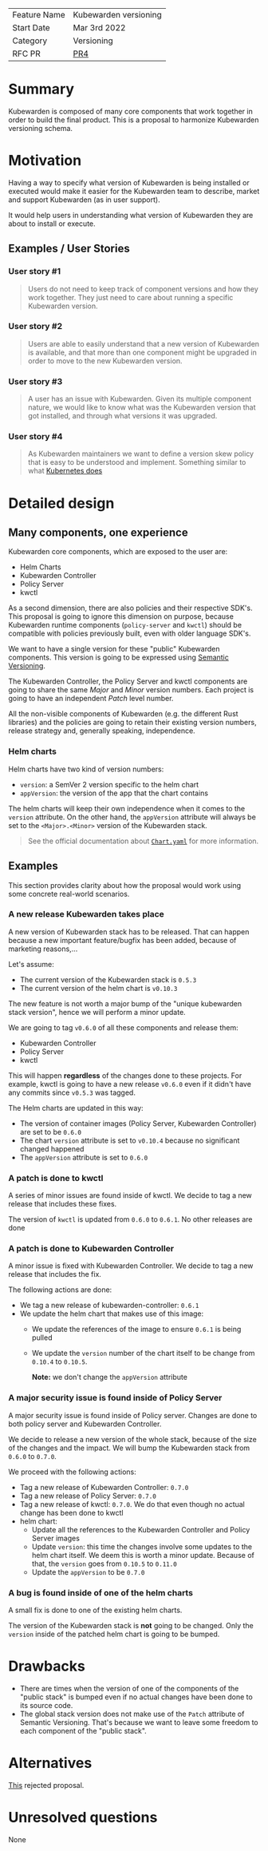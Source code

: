 |              |                                                 |
|:-------------|:------------------------------------------------|
| Feature Name | Kubewarden versioning                           |
| Start Date   | Mar 3rd 2022                                    |
| Category     | Versioning                                      |
| RFC PR       | [PR4](https://github.com/kubewarden/rfc/pull/4) |

# Summary
[summary]: #summary

Kubewarden is composed of many core components that work together in
order to build the final product. This is a proposal to harmonize
Kubewarden versioning schema.

# Motivation
[motivation]: #motivation

Having a way to specify what version of Kubewarden is being installed
or executed would make it easier for the Kubewarden team to describe,
market and support Kubewarden (as in user support).

It would help users in understanding what version of Kubewarden they
are about to install or execute.

## Examples / User Stories
[examples]: #examples

### User story #1

> Users do not need to keep track of component versions and how they
> work together. They just need to care about running a specific
> Kubewarden version.

### User story #2

> Users are able to easily understand that a new version of Kubewarden
> is available, and that more than one component might be upgraded in
> order to move to the new Kubewarden version.

### User story #3

> A user has an issue with Kubewarden. Given its multiple component
> nature, we would like to know what was the Kubewarden version that
> got installed, and through what versions it was upgraded.

### User story #4

> As Kubewarden maintainers we want to define a version skew policy
> that is easy to be understood and implement.
> Something similar to what [Kubernetes does](https://kubernetes.io/releases/version-skew-policy/)

# Detailed design
[design]: #detailed-design

## Many components, one experience

Kubewarden core components, which are exposed to the user are:

- Helm Charts
- Kubewarden Controller
- Policy Server
- kwctl

As a second dimension, there are also policies and their respective
SDK's. This proposal is going to ignore this dimension on purpose,
because Kubewarden runtime components (`policy-server` and `kwctl`)
should be compatible with policies previously built, even with older
language SDK's.

We want to have a single version for these "public" Kubewarden
components. This version is going to be expressed using
[Semantic Versioning](https://semver.org/).

The Kubewarden Controller, the Policy Server and kwctl components are going
to share the same *Major* and *Minor* version numbers. Each project is
going to have an independent *Patch* level number.

All the non-visible components of Kubewarden (e.g. the different
Rust libraries) and the policies are going to retain their
existing version numbers, release strategy and, generally speaking,
independence.

### Helm charts

Helm charts have two kind of version numbers:

* `version`: a SemVer 2 version specific to the helm chart
* `appVersion`: the version of the app that the chart contains

The helm charts will keep their own independence when it comes to
the `version` attribute.
On the other hand, the `appVersion` attribute
will always be set to the `<Major>.<Minor>` version of the
Kubewarden stack.

> See the official documentation about
[`Chart.yaml`](https://helm.sh/docs/topics/charts/#the-chartyaml-file)
for more information.

## Examples

This section provides clarity about how the proposal would work
using some concrete real-world scenarios.

### A new release Kubewarden takes place

A new version of Kubewarden stack has to be released. That can
happen because a new important feature/bugfix has been added,
because of marketing reasons,...

Let's assume:

* The current version of the Kubewarden stack is `0.5.3`
* The current version of the helm chart is `v0.10.3`

The new feature is not worth a major bump of the "unique kubewarden stack version",
hence we will perform a minor update.

We are going to tag `v0.6.0` of all these components and release them:

* Kubewarden Controller
* Policy Server
* kwctl

This will happen **regardless** of the changes done to these projects. For
example, kwctl is going to have a new release `v0.6.0` even if it didn't
have any commits since `v0.5.3` was tagged.

The Helm charts are updated in this way:

* The version of container images (Policy Server, Kubewarden
  Controller) are set to be `0.6.0`
* The chart `version` attribute is set to `v0.10.4` because no significant
  changed happened
* The `appVersion` attribute is set to `0.6.0`

### A patch is done to kwctl

A series of minor issues are found inside of kwctl. We decide to
tag a new release that includes these fixes.

The version of `kwctl` is updated from `0.6.0` to `0.6.1`.
No other releases are done

### A patch is done to Kubewarden Controller

A minor issue is fixed with Kubewarden Controller. We decide to
tag a new release that includes the fix.

The following actions are done:

* We tag a new release of kubewarden-controller: `0.6.1`
* We update the helm chart that makes use of this image:
  * We update the references of the image to ensure `0.6.1` is being pulled
  * We update the `version` number of the chart itself to be
    change from `0.10.4` to `0.10.5`.
    
    **Note:** we don't change the `appVersion` attribute

### A major security issue is found inside of Policy Server

A major security issue is found inside of Policy server.
Changes are done to both policy server and Kubewarden Controller.

We decide to release a new version of the whole stack, because of
the size of the changes and the impact. We will bump the
Kubewarden stack from `0.6.0` to `0.7.0`.

We proceed with the following actions:

* Tag a new release of Kubewarden Controller: `0.7.0`
* Tag a new release of Policy Server: `0.7.0`
* Tag a new release of kwctl: `0.7.0`. We do that even though
  no actual change has been done to kwctl
* helm chart:
  * Update all the references to the Kubewarden Controller and
    Policy Server images
  * Update `version`: this time the changes involve some updates to
    the helm chart itself. We deem this is worth a minor update.
    Because of that, the `version` goes from `0.10.5` to `0.11.0`
  * Update the `appVersion` to be `0.7.0`

### A bug is found inside of one of the helm charts

A small fix is done to one of the existing helm charts.

The version of the Kubewarden stack is **not** going to be changed.
Only the `version` inside of the patched helm chart is going to be
bumped.

# Drawbacks
[drawbacks]: #drawbacks

- There are times when the version of one of the components of
  the "public stack" is bumped even if no actual changes have
  been done to its source code.
- The global stack version does not make use of the `Patch`
  attribute of Semantic Versioning. That's because we want to
  leave some freedom to each component of the "public stack".

# Alternatives
[alternatives]: #alternatives

[This](https://github.com/kubewarden/kubewarden-controller/pull/182)
rejected proposal.

# Unresolved questions
[unresolved]: #unresolved-questions

None
